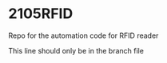 # 2105RFID
Repo for the automation code for RFID reader

This line should only be in the branch file
